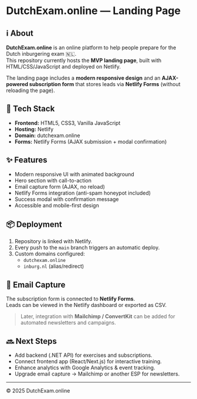 # DutchExam.online — Landing Page

## ℹ️ About
**DutchExam.online** is an online platform to help people prepare for the Dutch inburgering exam 🇳🇱.  
This repository currently hosts the **MVP landing page**, built with HTML/CSS/JavaScript and deployed on Netlify.  

The landing page includes a **modern responsive design** and an **AJAX-powered subscription form** that stores leads via **Netlify Forms** (without reloading the page).

## 🚀 Tech Stack
- **Frontend:** HTML5, CSS3, Vanilla JavaScript
- **Hosting:** Netlify
- **Domain:** dutchexam.online
- **Forms:** Netlify Forms (AJAX submission + modal confirmation)

## ✨ Features
- Modern responsive UI with animated background
- Hero section with call-to-action
- Email capture form (AJAX, no reload)
- Netlify Forms integration (anti-spam honeypot included)
- Success modal with confirmation message
- Accessible and mobile-first design

## 📦 Deployment
1. Repository is linked with Netlify.
2. Every push to the `main` branch triggers an automatic deploy.
3. Custom domains configured:
   - `dutchexam.online`
   - `inburg.nl` (alias/redirect)

## 📧 Email Capture
The subscription form is connected to **Netlify Forms**.  
Leads can be viewed in the Netlify dashboard or exported as CSV.  

> Later, integration with **Mailchimp / ConvertKit** can be added for automated newsletters and campaigns.

## 🔜 Next Steps
- Add backend (.NET API) for exercises and subscriptions.
- Connect frontend app (React/Next.js) for interactive training.
- Enhance analytics with Google Analytics & event tracking.
- Upgrade email capture → Mailchimp or another ESP for newsletters.

---

© 2025 DutchExam.online
